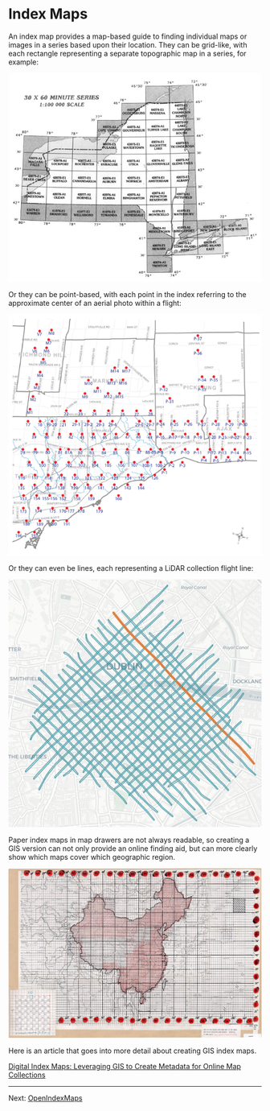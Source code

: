 # Index Maps

An index map provides a map-based guide to finding individual maps or images in a series based upon their location.  They can be grid-like, with each rectangle representing a separate topographic map in a series, for example:

![grid index map](/image/index-map-grid.png)

Or they can be point-based, with each point in the index referring to the approximate center of an aerial photo within a flight:

![point index map](/image/index-map-points.png)

Or they can even be lines, each representing a LiDAR collection flight line:

![line index map](/image/index-map-lines.png)

Paper index maps in map drawers are not always readable, so creating a GIS version can not only provide an online finding aid, but can more clearly show which maps cover which geographic region.

![china index map](/image/china-map.png)

Here is an article that goes into more detail about creating GIS index maps.

[Digital Index Maps: Leveraging GIS to Create Metadata for Online Map Collections](https://waml.org/waml-information-bulletin/49-2/digital-index-maps-leveraging-gis-to-create-metadata-for-online-map-collections/)

----

Next: [OpenIndexMaps](openindexmaps)

